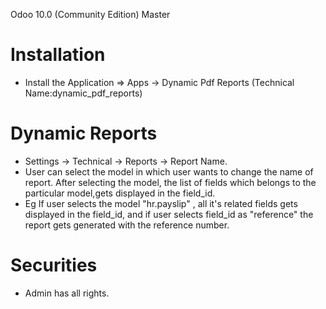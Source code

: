 Odoo 10.0 (Community Edition)  Master

Installation 
============
* Install the Application => Apps -> Dynamic Pdf Reports (Technical Name:dynamic_pdf_reports)

Dynamic Reports
==================================
* Settings -> Technical -> Reports -> Report Name.
* User can select the model in which user wants to change the name of report.
  After selecting the model, the list of fields which belongs to the particular model,gets displayed in the field_id.
* Eg If user selects the model "hr.payslip" , all it's related fields gets displayed in the field_id,
  and if user selects field_id as "reference" the report gets generated with the reference number.

Securities
==========
* Admin has all rights.
